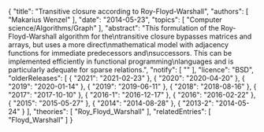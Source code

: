 {
    "title": "Transitive closure according to Roy-Floyd-Warshall",
    "authors": [
        "Makarius Wenzel"
    ],
    "date": "2014-05-23",
    "topics": [
        "Computer science/Algorithms/Graph"
    ],
    "abstract": "This formulation of the Roy-Floyd-Warshall algorithm for the\ntransitive closure bypasses matrices and arrays, but uses a more direct\nmathematical model with adjacency functions for immediate predecessors and\nsuccessors. This can be implemented efficiently in functional programming\nlanguages and is particularly adequate for sparse relations.",
    "notify": [
        ""
    ],
    "licence": "BSD",
    "olderReleases": [
        {
            "2021": "2021-02-23"
        },
        {
            "2020": "2020-04-20"
        },
        {
            "2019": "2020-01-14"
        },
        {
            "2019": "2019-06-11"
        },
        {
            "2018": "2018-08-16"
        },
        {
            "2017": "2017-10-10"
        },
        {
            "2016-1": "2016-12-17"
        },
        {
            "2016": "2016-02-22"
        },
        {
            "2015": "2015-05-27"
        },
        {
            "2014": "2014-08-28"
        },
        {
            "2013-2": "2014-05-24"
        }
    ],
    "theories": [
        "Roy_Floyd_Warshall"
    ],
    "relatedEntries": [
        "Floyd_Warshall"
    ]
}